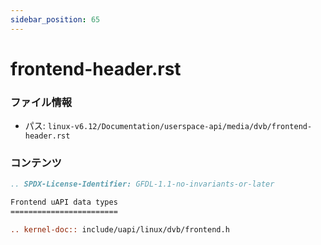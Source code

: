 ```yaml
---
sidebar_position: 65
---
```

# frontend-header.rst

### ファイル情報

- パス: `linux-v6.12/Documentation/userspace-api/media/dvb/frontend-header.rst`

### コンテンツ

```rst
.. SPDX-License-Identifier: GFDL-1.1-no-invariants-or-later

Frontend uAPI data types
========================

.. kernel-doc:: include/uapi/linux/dvb/frontend.h

```
